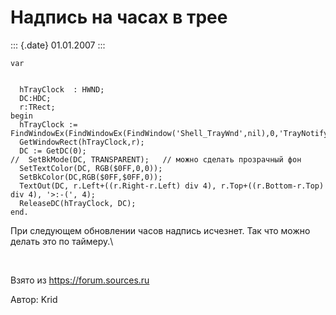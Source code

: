 Надпись на часах в трее
=======================

::: {.date}
01.01.2007
:::

    var

     
      hTrayClock  : HWND;
      DC:HDC;
      r:TRect;
    begin
      hTrayClock := FindWindowEx(FindWindowEx(FindWindow('Shell_TrayWnd',nil),0,'TrayNotifyWnd',nil),0,'TrayClockWClass',nil);
      GetWindowRect(hTrayClock,r);
      DC := GetDC(0);
    //  SetBkMode(DC, TRANSPARENT);   // можно сделать прозрачный фон
      SetTextColor(DC, RGB($0FF,0,0));
      SetBkColor(DC,RGB($0FF,$0FF,0));
      TextOut(DC, r.Left+((r.Right-r.Left) div 4), r.Top+((r.Bottom-r.Top) div 4), '>:-(', 4);
      ReleaseDC(hTrayClock, DC);
    end.

При следующем обновлении часов надпись исчезнет. Так что можно делать
это по таймеру.\

 

Взято из <https://forum.sources.ru>

Автор: Krid
